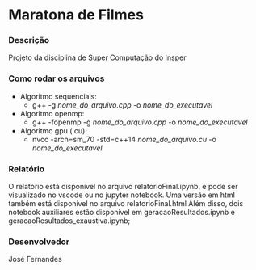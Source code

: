# Maratona de Filmes 

### Descrição
Projeto da disciplina de Super Computação do Insper

### Como rodar os arquivos
- Algoritmo sequenciais:
  - g++ -g *nome_do_arquivo.cpp* -o *nome_do_executavel*
- Algoritmo openmp:
  - g++ -fopenmp -g *nome_do_arquivo.cpp* -o *nome_do_executavel*
- Algoritmo gpu (.cu):
  - nvcc -arch=sm_70 -std=c++14 *nome_do_arquivo.cu* -o *nome_do_executavel*

### Relatório   
O relatório está disponível no arquivo relatorioFinal.ipynb, e pode ser visualizado no vscode ou no jupyter notebook. Uma versão em html também está disponível no arquivo relatorioFinal.html Além disso, dois notebook auxiliares estão disponível em geracaoResultados.ipynb e geracaoResultados_exaustiva.ipynb;

### Desenvolvedor
José Fernandes
